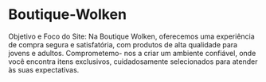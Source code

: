 # Boutique-Wolken
Objetivo e Foco do Site:  Na Boutique Wolken, oferecemos uma experiência de compra segura e satisfatória, com produtos de alta qualidade para jovens e adultos. Comprometemo- nos a criar um ambiente confiável, onde você encontra itens exclusivos, cuidadosamente selecionados para atender às suas expectativas.  
